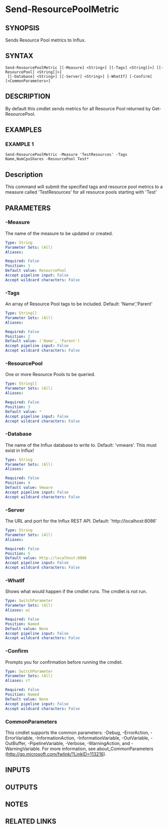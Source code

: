 # Send-ResourcePoolMetric

## SYNOPSIS
Sends Resource Pool metrics to Influx.

## SYNTAX

```
Send-ResourcePoolMetric [[-Measure] <String>] [[-Tags] <String[]>] [[-ResourcePool] <String[]>]
 [[-Database] <String>] [[-Server] <String>] [-WhatIf] [-Confirm] [<CommonParameters>]
```

## DESCRIPTION
By default this cmdlet sends metrics for all Resource Pool returned by Get-ResourcePool.

## EXAMPLES

### EXAMPLE 1
```
Send-ResourcePoolMetric -Measure 'TestResources' -Tags Name,NumCpuShares -ResourcePool Test*
```

Description
-----------
This command will submit the specified tags and resource pool metrics to a measure called 'TestResources' for all resource pools starting with 'Test'

## PARAMETERS

### -Measure
The name of the measure to be updated or created.

```yaml
Type: String
Parameter Sets: (All)
Aliases:

Required: False
Position: 1
Default value: ResourcePool
Accept pipeline input: False
Accept wildcard characters: False
```

### -Tags
An array of Resource Pool tags to be included.
Default: 'Name','Parent'

```yaml
Type: String[]
Parameter Sets: (All)
Aliases:

Required: False
Position: 2
Default value: ('Name', 'Parent')
Accept pipeline input: False
Accept wildcard characters: False
```

### -ResourcePool
One or more Resource Pools to be queried.

```yaml
Type: String[]
Parameter Sets: (All)
Aliases:

Required: False
Position: 3
Default value: *
Accept pipeline input: False
Accept wildcard characters: False
```

### -Database
The name of the Influx database to write to.
Default: 'vmware'.
This must exist in Influx!

```yaml
Type: String
Parameter Sets: (All)
Aliases:

Required: False
Position: 4
Default value: Vmware
Accept pipeline input: False
Accept wildcard characters: False
```

### -Server
The URL and port for the Influx REST API.
Default: 'http://localhost:8086'

```yaml
Type: String
Parameter Sets: (All)
Aliases:

Required: False
Position: 5
Default value: Http://localhost:8086
Accept pipeline input: False
Accept wildcard characters: False
```

### -WhatIf
Shows what would happen if the cmdlet runs.
The cmdlet is not run.

```yaml
Type: SwitchParameter
Parameter Sets: (All)
Aliases: wi

Required: False
Position: Named
Default value: None
Accept pipeline input: False
Accept wildcard characters: False
```

### -Confirm
Prompts you for confirmation before running the cmdlet.

```yaml
Type: SwitchParameter
Parameter Sets: (All)
Aliases: cf

Required: False
Position: Named
Default value: None
Accept pipeline input: False
Accept wildcard characters: False
```

### CommonParameters
This cmdlet supports the common parameters: -Debug, -ErrorAction, -ErrorVariable, -InformationAction, -InformationVariable, -OutVariable, -OutBuffer, -PipelineVariable, -Verbose, -WarningAction, and -WarningVariable.
For more information, see about_CommonParameters (http://go.microsoft.com/fwlink/?LinkID=113216).

## INPUTS

## OUTPUTS

## NOTES

## RELATED LINKS
